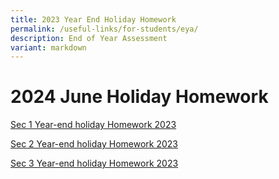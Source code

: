 ```yaml
---
title: 2023 Year End Holiday Homework
permalink: /useful-links/for-students/eya/
description: End of Year Assessment
variant: markdown
---
```

# **2024 June Holiday Homework**

[Sec 1 Year-end holiday Homework 2023](/files/Pdf/yyss%20year-end%20holiday%20homework%202023_sec%201.pdf)

[Sec 2 Year-end holiday Homework 2023](/files/Pdf/yyss%20year-end%20holiday%20homework%202023_sec%202.pdf)

[Sec 3 Year-end holiday Homework 2023](/files/Pdf/yyss%20year-end%20holiday%20homework%202023_sec%203.pdf)